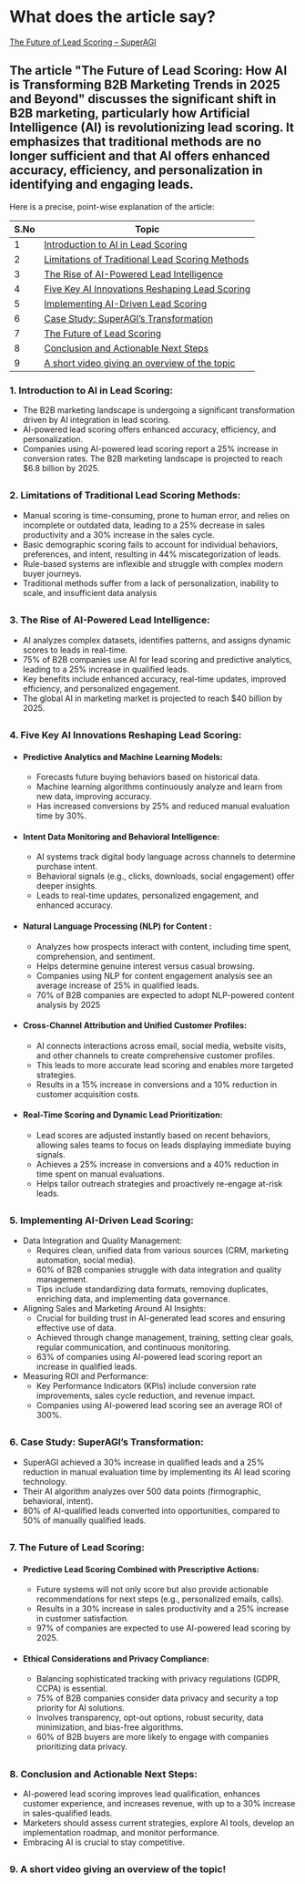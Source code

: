 # What does the article say?

[The Future of Lead Scoring – SuperAGI](https://superagi.com/the-future-of-lead-scoring-how-ai-is-transforming-b2b-marketing-trends-in-2025-and-beyond/)  

The article "The Future of Lead Scoring: How AI is Transforming B2B Marketing Trends in 2025 and Beyond" discusses the significant shift in B2B marketing, particularly how Artificial Intelligence (AI) is revolutionizing lead scoring. It emphasizes that traditional methods are no longer sufficient and that AI offers enhanced accuracy, efficiency, and personalization in identifying and engaging leads.
-

Here is a precise, point-wise explanation of the article:

| S.No | Topic |
|------|-------|
| 1 | [Introduction to AI in Lead Scoring](#1-introduction-to-ai-in-lead-scoring) |
| 2 | [Limitations of Traditional Lead Scoring Methods](#2-limitations-of-traditional-lead-scoring-methods) |
| 3 | [The Rise of AI-Powered Lead Intelligence](#3-the-rise-of-ai-powered-lead-intelligence) |
| 4 | [Five Key AI Innovations Reshaping Lead Scoring](#4-five-key-ai-innovations-reshaping-lead-scoring) |
| 5 | [Implementing AI-Driven Lead Scoring](#5-implementing-ai-driven-lead-scoring) |
| 6 | [Case Study: SuperAGI’s Transformation](#6-case-study-superagis-transformation) |
| 7 | [The Future of Lead Scoring](#7-the-future-of-lead-scoring) |
| 8 | [Conclusion and Actionable Next Steps](#8-conclusion-and-actionable-next-steps) |
| 9 | [A short video giving an overview of the topic](#9-a-short-video-giving-an-overview-of-the-topic) |


### 1. **Introduction to AI in Lead Scoring:**
- The B2B marketing landscape is undergoing a significant transformation driven by AI integration in lead scoring.
- AI-powered lead scoring offers enhanced accuracy, efficiency, and personalization.
- Companies using AI-powered lead scoring report a 25% increase in conversion rates. The B2B marketing landscape is projected to reach $6.8 billion by 2025.

## 

### 2. Limitations of Traditional Lead Scoring Methods:
- Manual scoring is time-consuming, prone to human error, and relies on incomplete or outdated data, leading to a 25% decrease in sales productivity and a 30% increase in the sales cycle.
- Basic demographic scoring fails to account for individual behaviors, preferences, and intent, resulting in 44% miscategorization of leads.
- Rule-based systems are inflexible and struggle with complex modern buyer journeys.
- Traditional methods suffer from a lack of personalization, inability to scale, and insufficient data analysis

##

### 3. The Rise of AI-Powered Lead Intelligence:
- AI analyzes complex datasets, identifies patterns, and assigns dynamic scores to leads in real-time.
- 75% of B2B companies use AI for lead scoring and predictive analytics, leading to a 25% increase in qualified leads.
- Key benefits include enhanced accuracy, real-time updates, improved efficiency, and personalized engagement.
- The global AI in marketing market is projected to reach $40 billion by 2025.

##

### 4. Five Key AI Innovations Reshaping Lead Scoring:
- #### Predictive Analytics and Machine Learning Models:
    * Forecasts future buying behaviors based on historical data.
    * Machine learning algorithms continuously analyze and learn from new data, improving accuracy.
    * Has increased conversions by 25% and reduced manual evaluation time by 30%.

- #### Intent Data Monitoring and Behavioral Intelligence:
    * AI systems track digital body language across channels to determine purchase intent.
    * Behavioral signals (e.g., clicks, downloads, social engagement) offer deeper insights.
    * Leads to real-time updates, personalized engagement, and enhanced accuracy.

- #### Natural Language Processing (NLP) for Content :
    * Analyzes how prospects interact with content, including time spent, comprehension, and sentiment.
    * Helps determine genuine interest versus casual browsing.
    * Companies using NLP for content engagement analysis see an average increase of 25% in qualified leads.
    * 70% of B2B companies are expected to adopt NLP-powered content analysis by 2025

- #### Cross-Channel Attribution and Unified Customer Profiles:
    * AI connects interactions across email, social media, website visits, and other channels to create comprehensive customer profiles.
    * This leads to more accurate lead scoring and enables more targeted strategies.
    * Results in a 15% increase in conversions and a 10% reduction in customer acquisition costs.

- #### Real-Time Scoring and Dynamic Lead Prioritization:
    * Lead scores are adjusted instantly based on recent behaviors, allowing sales teams to focus on leads displaying immediate buying signals.
    * Achieves a 25% increase in conversions and a 40% reduction in time spent on manual evaluations.
    * Helps tailor outreach strategies and proactively re-engage at-risk leads.

##

### 5. Implementing AI-Driven Lead Scoring:
- Data Integration and Quality Management:
  * Requires clean, unified data from various sources (CRM, marketing automation, social media).
  * 60% of B2B companies struggle with data integration and quality management.
  * Tips include standardizing data formats, removing duplicates, enriching data, and implementing data governance.
- Aligning Sales and Marketing Around AI Insights:
  * Crucial for building trust in AI-generated lead scores and ensuring effective use of data.
  * Achieved through change management, training, setting clear goals, regular communication, and continuous monitoring.
  * 63% of companies using AI-powered lead scoring report an increase in qualified leads.
- Measuring ROI and Performance:
  * Key Performance Indicators (KPIs) include conversion rate improvements, sales cycle reduction, and revenue impact.
  * Companies using AI-powered lead scoring see an average ROI of 300%.

##

### 6. Case Study: SuperAGI’s Transformation:
- SuperAGI achieved a 30% increase in qualified leads and a 25% reduction in manual evaluation time by implementing its AI lead scoring technology.
- Their AI algorithm analyzes over 500 data points (firmographic, behavioral, intent).
- 80% of AI-qualified leads converted into opportunities, compared to 50% of manually qualified leads.

##

### 7. The Future of Lead Scoring:
   - #### Predictive Lead Scoring Combined with Prescriptive Actions:
        * Future systems will not only score but also provide actionable recommendations for next steps (e.g., personalized emails, calls).
        *  Results in a 30% increase in sales productivity and a 25% increase in customer satisfaction.
        * 97% of companies are expected to use AI-powered lead scoring by 2025.
   - #### Ethical Considerations and Privacy Compliance:
        * Balancing sophisticated tracking with privacy regulations (GDPR, CCPA) is essential.
        * 75% of B2B companies consider data privacy and security a top priority for AI solutions.
        * Involves transparency, opt-out options, robust security, data minimization, and bias-free algorithms.
        * 60% of B2B buyers are more likely to engage with companies prioritizing data privacy.
##

### 8. Conclusion and Actionable Next Steps:
- AI-powered lead scoring improves lead qualification, enhances customer experience, and increases revenue, with up to a 30% increase in sales-qualified leads.
- Marketers should assess current strategies, explore AI tools, develop an implementation roadmap, and monitor performance.
- Embracing AI is crucial to stay competitive.

## 

### 9. A short video giving an overview of the topic!
